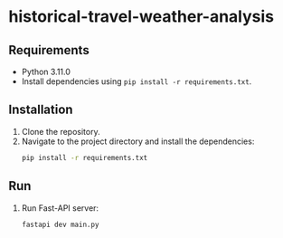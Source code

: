 # historical-travel-weather-analysis

## Requirements

- Python 3.11.0
- Install dependencies using `pip install -r requirements.txt`.

## Installation
1. Clone the repository.
2. Navigate to the project directory and install the dependencies:
   ```bash
   pip install -r requirements.txt

## Run
1. Run Fast-API server:
   ```bash
   fastapi dev main.py   

